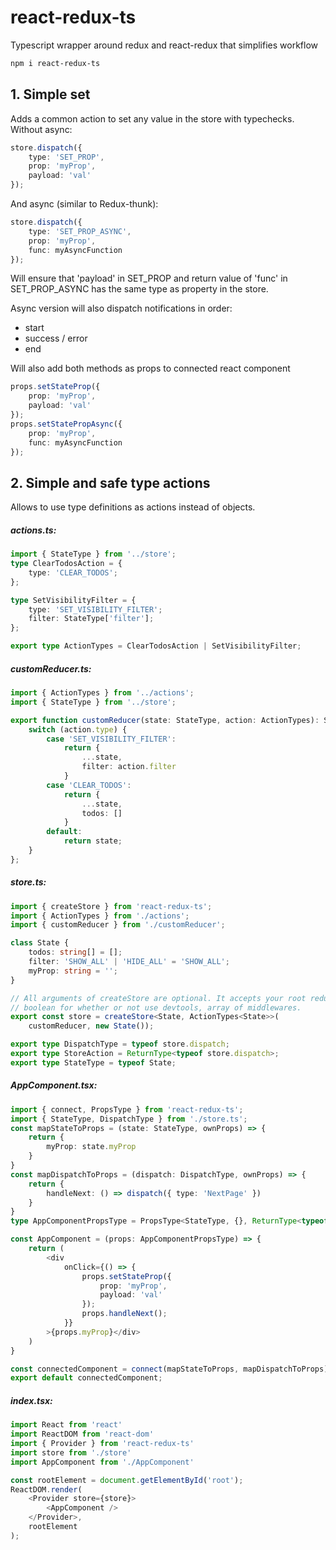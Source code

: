 # react-redux-ts
Typescript wrapper around redux and react-redux that simplifies workflow

```sh
npm i react-redux-ts
```


## 1. Simple set
Adds a common action to set any value in the store with typechecks.
Without async:
```typescript
store.dispatch({
    type: 'SET_PROP',
    prop: 'myProp',
    payload: 'val'
});
```
And async (similar to Redux-thunk):
```typescript
store.dispatch({
    type: 'SET_PROP_ASYNC',
    prop: 'myProp',
    func: myAsyncFunction
});
```
Will ensure that 'payload' in SET_PROP and return value of 'func' in SET_PROP_ASYNC has the same type as property in the store.

Async version will also dispatch notifications in order:
- start
- success / error
- end

Will also add both methods as props to connected react component
```typescript
props.setStateProp({
    prop: 'myProp',
    payload: 'val'
});
props.setStatePropAsync({
    prop: 'myProp',
    func: myAsyncFunction
});
```


## 2. Simple and safe type actions
Allows to use type definitions as actions instead of objects.


##### actions.ts:

```typescript
import { StateType } from '../store';
type ClearTodosAction = {
    type: 'CLEAR_TODOS';
};

type SetVisibilityFilter = {
    type: 'SET_VISIBILITY_FILTER';
    filter: StateType['filter'];
};

export type ActionTypes = ClearTodosAction | SetVisibilityFilter;
```


##### customReducer.ts:
```typescript
import { ActionTypes } from '../actions';
import { StateType } from '../store';

export function customReducer(state: StateType, action: ActionTypes): StateType {
    switch (action.type) {
        case 'SET_VISIBILITY_FILTER':
            return {
                ...state,
                filter: action.filter
            }
        case 'CLEAR_TODOS':
            return {
                ...state,
                todos: []
            }
        default:
            return state;
    }
};
```


##### store.ts:
```typescript
import { createStore } from 'react-redux-ts';
import { ActionTypes } from './actions';
import { customReducer } from './customReducer';

class State {
    todos: string[] = [];
    filter: 'SHOW_ALL' | 'HIDE_ALL' = 'SHOW_ALL';
    myProp: string = '';
}

// All arguments of createStore are optional. It accepts your root reducer, initial state, 
// boolean for whether or not use devtools, array of middlewares.
export const store = createStore<State, ActionTypes<State>>(
    customReducer, new State());

export type DispatchType = typeof store.dispatch;
export type StoreAction = ReturnType<typeof store.dispatch>;
export type StateType = typeof State;
```


##### AppComponent.tsx:
```typescript
import { connect, PropsType } from 'react-redux-ts';
import { StateType, DispatchType } from './store.ts';
const mapStateToProps = (state: StateType, ownProps) => {
    return {
        myProp: state.myProp
    }
}
const mapDispatchToProps = (dispatch: DispatchType, ownProps) => {
    return {
        handleNext: () => dispatch({ type: 'NextPage' })
    }
}
type AppComponentPropsType = PropsType<StateType, {}, ReturnType<typeof mapStateToProps>, ReturnType<typeof mapDispatchToProps>>;

const AppComponent = (props: AppComponentPropsType) => {
    return (
        <div
            onClick={() => {
                props.setStateProp({
                    prop: 'myProp',
                    payload: 'val'
                });
                props.handleNext();
            }}
        >{props.myProp}</div>
    )
}

const connectedComponent = connect(mapStateToProps, mapDispatchToProps)(AppComponent);
export default connectedComponent;
```


##### index.tsx:
```typescript
import React from 'react'
import ReactDOM from 'react-dom'
import { Provider } from 'react-redux-ts'
import store from './store'
import AppComponent from './AppComponent'

const rootElement = document.getElementById('root');
ReactDOM.render(
    <Provider store={store}>
        <AppComponent />
    </Provider>,
    rootElement
);
```
